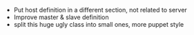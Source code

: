 * Put host definition in a different section, not related to server
* Improve master & slave definition
* split this huge ugly class into small ones, more puppet style

